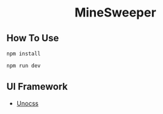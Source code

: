# <center> MineSweeper

## How To Use
```
npm install

npm run dev
```

## UI Framework
* [Unocss](https://github.com/unocss/unocss)
